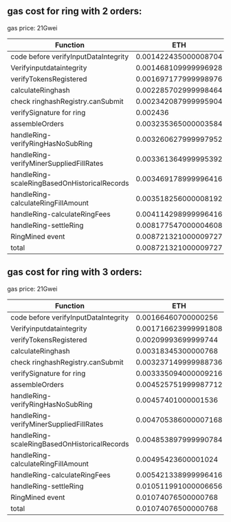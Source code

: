 ## gas cost for ring with 2 orders:  
   gas price: 21Gwei
    
| Function                                       |        ETH           |
| ------                                         | ------               |
| code before verifyInputDataIntegrity           | 0.001422435000008704 |
| Verifyinputdataintegrity                       | 0.001468109999996928 |
| verifyTokensRegistered                         | 0.001697177999998976 |
| calculateRinghash                              | 0.002285702999998464 |
| check ringhashRegistry.canSubmit               | 0.002342087999995904 |
| verifySignature for ring                       | 0.002436             |
| assembleOrders                                 | 0.003235365000003584 |
| handleRing-verifyRingHasNoSubRing              | 0.003260627999997952 |
| handleRing-verifyMinerSuppliedFillRates        | 0.003361364999995392 |
| handleRing-scaleRingBasedOnHistoricalRecords   | 0.003469178999996416 |
| handleRing-calculateRingFillAmount             | 0.003518256000008192 |
| handleRing-calculateRingFees                   | 0.004114298999996416 |
| handleRing-settleRing                          | 0.008177547000004608 |
| RingMined event                                | 0.008721321000009727 |
| total                                          | 0.008721321000009727 |


## gas cost for ring with 3 orders:  
   gas price: 21Gwei
    
| Function                                       |        ETH           |
| ------                                         | ------               |
| code before verifyInputDataIntegrity           | 0.00166460700000256  |
| Verifyinputdataintegrity                       | 0.001716623999991808 |
| verifyTokensRegistered                         | 0.00209993699999744  |
| calculateRinghash                              | 0.00318345300000768  |
| check ringhashRegistry.canSubmit               | 0.003237149999988736 |
| verifySignature for ring                       | 0.003335094000009216 |
| assembleOrders                                 | 0.004525751999987712 |
| handleRing-verifyRingHasNoSubRing              | 0.00457401000001536  |
| handleRing-verifyMinerSuppliedFillRates        | 0.004705386000007168 |
| handleRing-scaleRingBasedOnHistoricalRecords   | 0.004853897999990784 |
| handleRing-calculateRingFillAmount             | 0.00495423600001024  |
| handleRing-calculateRingFees                   | 0.005421338999996416 |
| handleRing-settleRing                          | 0.010511991000006656 |
| RingMined event                                | 0.01074076500000768  |
| total                                          | 0.01074076500000768  |
    